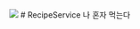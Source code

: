 <img src="https://capsule-render.vercel.app/api?type=slice&color=BDBDC8&height=200&section=header&text=신한DS%20금융SW%20아카데미%20JDBC%20CRUD%20Project&fontSize=90" />
# RecipeService 나 혼자 먹는다
